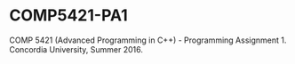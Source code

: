 # COMP5421-PA1
COMP 5421 (Advanced Programming in C++) - Programming Assignment 1. Concordia University, Summer 2016.
